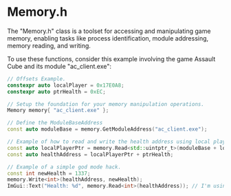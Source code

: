 # Memory.h
The "Memory.h" class is a toolset for accessing and manipulating game memory, enabling tasks like process identification, module addressing, memory reading, and writing.

To use these functions, consider this example involving the game Assault Cube and its module "ac_client.exe":

```c++
// Offsets Example.
constexpr auto localPlayer = 0x17E0A8;
constexpr auto ptrHealth = 0xEC;

// Setup the foundation for your memory manipulation operations.
Memory memory{ "ac_client.exe" };

// Define the ModuleBaseAddress
const auto moduleBase = memory.GetModuleAddress("ac_client.exe");

// Example of how to read and write the health address using local player and an offset to the health value:
const auto localPlayerPtr = memory.Read<std::uintptr_t>(moduleBase + localPlayer);
const auto healthAddress = localPlayerPtr + ptrHealth;

// Example of a simple god mode hack.
const int newHealth = 1337;
memory.Write<int>(healthAddress, newHealth);
ImGui::Text("Health: %d", memory.Read<int>(healthAddress)); // I'm using the ImGui Framework to display the value stored in the health address, but you can use std::cout if you prefer.
```
